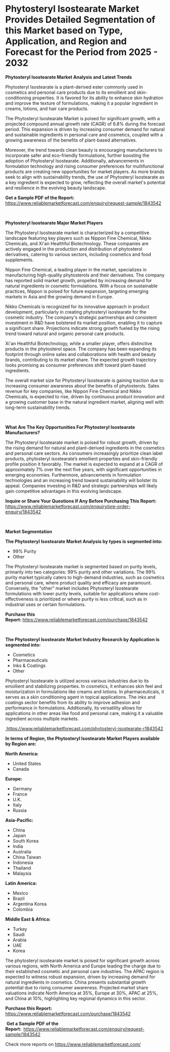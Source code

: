 <p><h1>Phytosteryl Isostearate Market Provides Detailed Segmentation of this Market based on Type, Application, and Region and Forecast for the Period from 2025 - 2032</h1></p><p><strong>Phytosteryl Isostearate Market Analysis and Latest Trends</strong></p>
<p><p>Phytosteryl Isostearate is a plant-derived ester commonly used in cosmetics and personal care products due to its emollient and skin-conditioning properties. It is favored for its ability to enhance skin hydration and improve the texture of formulations, making it a popular ingredient in creams, lotions, and hair care products.</p><p>The Phytosteryl Isostearate Market is poised for significant growth, with a projected compound annual growth rate (CAGR) of 6.8% during the forecast period. This expansion is driven by increasing consumer demand for natural and sustainable ingredients in personal care and cosmetics, coupled with a growing awareness of the benefits of plant-based alternatives. </p><p>Moreover, the trend towards clean beauty is encouraging manufacturers to incorporate safer and eco-friendly formulations, further boosting the adoption of Phytosteryl Isostearate. Additionally, advancements in formulation technology and rising consumer preferences for multifunctional products are creating new opportunities for market players. As more brands seek to align with sustainability trends, the use of Phytosteryl Isostearate as a key ingredient is expected to grow, reflecting the overall market's potential and resilience in the evolving beauty landscape.</p></p>
<p><strong>Get a Sample PDF of the Report:&nbsp;</strong> <a href="https://www.reliablemarketforecast.com/enquiry/request-sample/1843542?utm_campaign=3344&utm_medium=2&utm_source=Github&utm_content=ia&utm_term=02042025&utm_id=phytosteryl-isostearate">https://www.reliablemarketforecast.com/enquiry/request-sample/1843542</a></p>
<p>&nbsp;</p>
<p><strong>Phytosteryl Isostearate Major Market Players</strong></p>
<p><p>The Phytosteryl Isostearate market is characterized by a competitive landscape featuring key players such as Nippon Fine Chemical, Nikko Chemicals, and Xi'an Healthful Biotechnology. These companies are actively engaged in the production and distribution of phytosterol derivatives, catering to various sectors, including cosmetics and food supplements.</p><p>Nippon Fine Chemical, a leading player in the market, specializes in manufacturing high-quality phytosterols and their derivatives. The company has reported solid market growth, propelled by increasing demand for natural ingredients in cosmetic formulations. With a focus on sustainable practices, Nippon is poised for future expansion, targeting emerging markets in Asia and the growing demand in Europe.</p><p>Nikko Chemicals is recognized for its innovative approach in product development, particularly in creating phytosteryl isostearate for the cosmetic industry. The company's strategic partnerships and consistent investment in R&D have bolstered its market position, enabling it to capture a significant share. Projections indicate strong growth fueled by the rising trend toward natural and organic personal care products.</p><p>Xi'an Healthful Biotechnology, while a smaller player, offers distinctive products in the phytosterol space. The company has been expanding its footprint through online sales and collaborations with health and beauty brands, contributing to its market share. The expected growth trajectory looks promising as consumer preferences shift toward plant-based ingredients.</p><p>The overall market size for Phytosteryl Isostearate is gaining traction due to increasing consumer awareness about the benefits of phytosterols. Sales revenue for key companies, like Nippon Fine Chemical and Nikko Chemicals, is expected to rise, driven by continuous product innovation and a growing customer base in the natural ingredient market, aligning well with long-term sustainability trends.</p></p>
<p>&nbsp;</p>
<p><strong>What Are The Key Opportunities For Phytosteryl Isostearate Manufacturers?</strong></p>
<p><p>The Phytosteryl Isostearate market is poised for robust growth, driven by the rising demand for natural and plant-derived ingredients in the cosmetics and personal care sectors. As consumers increasingly prioritize clean label products, phytosteryl isostearate’s emollient properties and skin-friendly profile position it favorably. The market is expected to expand at a CAGR of approximately 7% over the next five years, with significant opportunities in emerging economies. Furthermore, advancements in formulation technologies and an increasing trend toward sustainability will bolster its appeal. Companies investing in R&D and strategic partnerships will likely gain competitive advantages in this evolving landscape.</p></p>
<p><strong>Inquire or Share Your Questions If Any Before Purchasing This Report:</strong> <a href="https://www.reliablemarketforecast.com/enquiry/pre-order-enquiry/1843542?utm_campaign=3344&utm_medium=2&utm_source=Github&utm_content=ia&utm_term=02042025&utm_id=phytosteryl-isostearate">https://www.reliablemarketforecast.com/enquiry/pre-order-enquiry/1843542</a></p>
<p>&nbsp;</p>
<p><strong>Market Segmentation</strong></p>
<p><strong>The Phytosteryl Isostearate Market Analysis by types is segmented into:</strong></p>
<p><ul><li>99% Purity</li><li>Other</li></ul></p>
<p><p>The Phytosteryl Isostearate market is segmented based on purity levels, primarily into two categories: 99% purity and other variations. The 99% purity market typically caters to high-demand industries, such as cosmetics and personal care, where product quality and efficacy are paramount. Conversely, the "other" market includes Phytosteryl Isostearate formulations with lower purity levels, suitable for applications where cost-effectiveness is prioritized or where purity is less critical, such as in industrial uses or certain formulations.</p></p>
<p><strong>Purchase this Report:&nbsp;</strong><a href="https://www.reliablemarketforecast.com/purchase/1843542?utm_campaign=3344&utm_medium=2&utm_source=Github&utm_content=ia&utm_term=02042025&utm_id=phytosteryl-isostearate">https://www.reliablemarketforecast.com/purchase/1843542</a></p>
<p>&nbsp;</p>
<p><strong>The Phytosteryl Isostearate Market Industry Research by Application is segmented into:</strong></p>
<p><ul><li>Cosmetics</li><li>Pharmaceuticals</li><li>Inks & Coatings</li><li>Other</li></ul></p>
<p><p>Phytosteryl Isostearate is utilized across various industries due to its emollient and stabilizing properties. In cosmetics, it enhances skin feel and moisturization in formulations like creams and lotions. In pharmaceuticals, it serves as a skin conditioning agent in topical applications. The inks and coatings sector benefits from its ability to improve adhesion and performance in formulations. Additionally, its versatility allows for applications in other areas like food and personal care, making it a valuable ingredient across multiple markets.</p></p>
<p><a href="https://www.reliablemarketforecast.com/phytosteryl-isostearate-r1843542?utm_campaign=3344&utm_medium=2&utm_source=Github&utm_content=ia&utm_term=02042025&utm_id=phytosteryl-isostearate">&nbsp;https://www.reliablemarketforecast.com/phytosteryl-isostearate-r1843542</a></p>
<p><strong>In terms of Region, the Phytosteryl Isostearate Market Players available by Region are:</strong></p>
<p>
    <p> <strong> North America: </strong>
        <ul>
            <li>United States</li>
            <li>Canada</li>
        </ul>
        </p> 
    <p> <strong> Europe: </strong>
        <ul>
            <li>Germany</li>
            <li>France</li>
            <li>U.K.</li>
            <li>Italy</li>
            <li>Russia</li>
        </ul>
        </p> 
    <p> <strong> Asia-Pacific: </strong>
        <ul>
            <li>China</li>
            <li>Japan</li>
            <li>South Korea</li>
            <li>India</li>
            <li>Australia</li>
            <li>China Taiwan</li>
            <li>Indonesia</li>
            <li>Thailand</li>
            <li>Malaysia</li>
        </ul>
        </p> 
    <p> <strong> Latin America: </strong>
        <ul>
            <li>Mexico</li>
            <li>Brazil</li>
            <li>Argentina Korea</li>
            <li>Colombia</li>
        </ul>
        </p> 
    <p> <strong> Middle East & Africa: </strong>
        <ul>
            <li>Turkey</li>
            <li>Saudi</li>
            <li>Arabia</li>
            <li>UAE</li>
            <li>Korea</li>
        </ul>
    </p>
    </p>
<p><p>The phytosteryl isostearate market is poised for significant growth across various regions, with North America and Europe leading the charge due to their established cosmetic and personal care industries. The APAC region is expected to witness robust expansion, driven by increasing demand for natural ingredients in cosmetics. China presents substantial growth potential due to rising consumer awareness. Projected market share valuations indicate North America at 35%, Europe at 30%, APAC at 25%, and China at 10%, highlighting key regional dynamics in this sector.</p></p>
<p><strong>Purchase this Report: </strong><a href="https://www.reliablemarketforecast.com/purchase/1843542?utm_campaign=3344&utm_medium=2&utm_source=Github&utm_content=ia&utm_term=02042025&utm_id=phytosteryl-isostearate">https://www.reliablemarketforecast.com/purchase/1843542</a></p>
<p>&nbsp;<strong>Get a Sample PDF of the Report:&nbsp;&nbsp;</strong><a href="https://www.reliablemarketforecast.com/enquiry/request-sample/1843542?utm_campaign=3344&utm_medium=2&utm_source=Github&utm_content=ia&utm_term=02042025&utm_id=phytosteryl-isostearate">https://www.reliablemarketforecast.com/enquiry/request-sample/1843542</a></p>
<p><strong></strong></p>
<p>Check more reports on <a href="https://www.reliablemarketforecast.com/?utm_campaign=3344&utm_medium=2&utm_source=Github&utm_content=ia&utm_term=02042025&utm_id=phytosteryl-isostearate">https://www.reliablemarketforecast.com/</a></p>